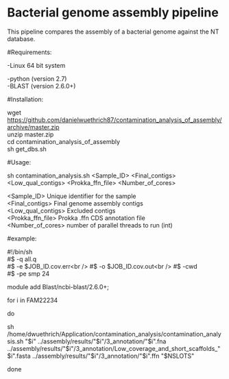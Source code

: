 Bacterial genome assembly pipeline
=======================

This pipeline compares the assembly of a bacterial genome against the NT database.

#Requirements:

-Linux 64 bit system<br />

-python (version 2.7)<br />
-BLAST (version 2.6.0+)<br />


#Installation:

wget https://github.com/danielwuethrich87/contamination_analysis_of_assembly/archive/master.zip<br />
unzip master.zip<br />
cd contamination_analysis_of_assembly<br />
sh get_dbs.sh<br />

#Usage:

  sh contamination_analysis.sh <Sample_ID> <Final_contigs> <Low_qual_contigs> <Prokka_ffn_file> <Number_of_cores><br />
 
  <Sample_ID>               Unique identifier for the sample<br />
  <Final_contigs>           Final genome assembly contigs<br />
  <Low_qual_contigs>        Excluded contigs<br />
  <Prokka_ffn_file>         Prokka .ffn CDS annotation file<br />
  <Number_of_cores>         number of parallel threads to run (int)<br />

#example:


#!/bin/sh<br />
#$ -q all.q<br />
#$ -e $JOB_ID.cov.err<br />
#$ -o $JOB_ID.cov.out<br />
#$ -cwd<br />
#$ -pe smp 24<br />

module add Blast/ncbi-blast/2.6.0+;<br />

for i in FAM22234<br />

do<br />

sh /home/dwuethrich/Application/contamination_analysis/contamination_analysis.sh "$i" ../assembly/results/"$i"/3_annotation/"$i".fna ../assembly/results/"$i"/3_annotation/Low_coverage_and_short_scaffolds_"$i".fasta ../assembly/results/"$i"/3_annotation/"$i".ffn "$NSLOTS"<br />

done<br />


